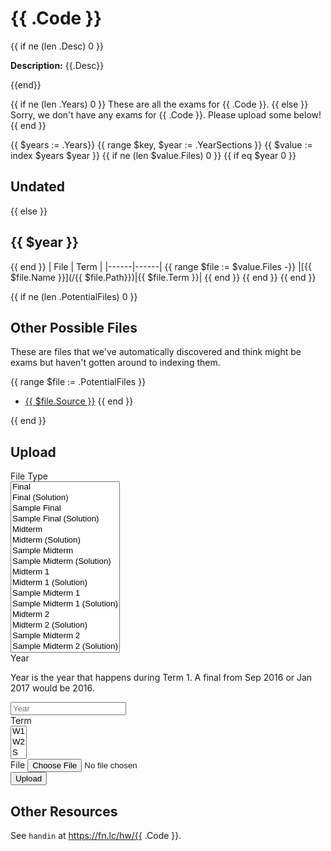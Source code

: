 # {{ .Code }}
{{ if ne (len .Desc) 0 }}
<p><strong>Description:</strong> {{.Desc}}</p>
{{end}}

{{ if ne (len .Years) 0 }}
These are all the exams for {{ .Code }}.
{{ else }}
Sorry, we don't have any exams for {{ .Code }}. Please upload some below!
{{ end }}

{{ $years := .Years}}
{{ range $key, $year := .YearSections }}
{{ $value := index $years $year }}
{{ if ne (len $value.Files) 0 }}
{{ if eq $year 0 }}
## Undated
{{ else }}
## {{ $year }}
{{ end }}
| File | Term |
|------|------|
{{ range $file := $value.Files -}}
|[{{ $file.Name }}](/{{ $file.Path}})|{{ $file.Term }}|
{{ end }}
{{ end }}
{{ end }}

{{ if ne (len .PotentialFiles) 0 }}
## Other Possible Files

These are files that we've automatically discovered and think might be exams but
haven't gotten around to indexing them.

{{ range $file := .PotentialFiles }}
* [{{ $file.Source }}]({{$file.Source}})
{{ end }}

{{ end }}

## Upload

<style>input#shouldbeempty{display:none;}</style>
<form method="POST" action="/upload?course={{.Code}}" enctype="multipart/form-data">
  <div class="form-group">
    <label for="name">File Type</label>
    <br>
    <select id="name" name="name" size="16">
      <option>Final</option>
      <option>Final (Solution)</option>
      <option>Sample Final</option>
      <option>Sample Final (Solution)</option>
      <option>Midterm</option>
      <option>Midterm (Solution)</option>
      <option>Sample Midterm</option>
      <option>Sample Midterm (Solution)</option>
      <option>Midterm 1</option>
      <option>Midterm 1 (Solution)</option>
      <option>Sample Midterm 1</option>
      <option>Sample Midterm 1 (Solution)</option>
      <option>Midterm 2</option>
      <option>Midterm 2 (Solution)</option>
      <option>Sample Midterm 2</option>
      <option>Sample Midterm 2 (Solution)</option>
    </select>
  </div>
  <div class="form-group">
    <label for="year">Year</label>
    <p class="help-block">Year is the year that happens during Term 1. A final
    from Sep 2016 or Jan 2017 would be 2016.</p>
    <input type="number" class="form-control" id="year" name="year" placeholder="Year">
  </div>
  <div class="form-group">
    <label for="term">Term</label>
    <br>
    <select id="term" size="3" name="term">
      <option>W1</option>
      <option>W2</option>
      <option>S</option>
    </select>
  </div>
  <div class="form-group">
    <label for="exam">File</label>
    <input type="file" id="exam" name="exam">
  </div>
  <input type="text" id="shouldbeempty" name="shouldbeempty">
  <button type="submit" class="btn btn-default">Upload</button>
</form>


## Other Resources

See `handin` at https://fn.lc/hw/{{ .Code }}.


